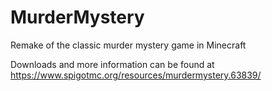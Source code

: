 # MurderMystery
Remake of the classic murder mystery game in Minecraft

Downloads and more information can be found at https://www.spigotmc.org/resources/murdermystery.63839/
